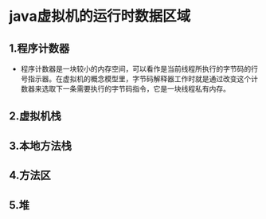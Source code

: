 # **java虚拟机的运行时数据区域**

## 1.程序计数器
* 程序计数器是一块较小的内存空间，可以看作是当前线程所执行的字节码的行号指示器。在虚拟机的概念模型里，字节码解释器工作时就是通过改变这个计数器来选取下一条需要执行的字节码指令，它是一块线程私有内存。
## 2.虚拟机栈
## 3.本地方法栈
## 4.方法区
## 5.堆
